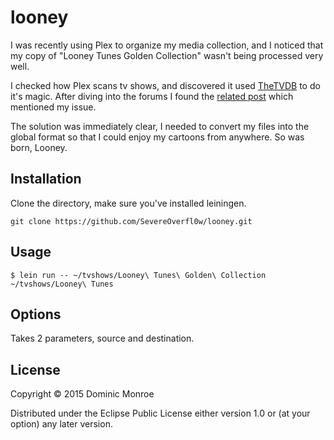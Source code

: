 # looney
I was recently using Plex to organize my media collection, and I noticed that
my copy of "Looney Tunes Golden Collection" wasn't being processed very well.

I checked how Plex scans tv shows, and discovered it used
[TheTVDB](http://thetvdb.com/) to do it's magic. After diving into the forums
I found the [related post](https://forums.thetvdb.com/viewtopic.php?t=11566)
which mentioned my issue.

The solution was immediately clear, I needed to convert my files into the
global format so that I could enjoy my cartoons from anywhere. So was born,
Looney.

## Installation
Clone the directory, make sure you've installed leiningen. 

`git clone https://github.com/SevereOverfl0w/looney.git`

## Usage
`$ lein run -- ~/tvshows/Looney\ Tunes\ Golden\ Collection ~/tvshows/Looney\ Tunes`

## Options
Takes 2 parameters, source and destination.


## License

Copyright © 2015 Dominic Monroe

Distributed under the Eclipse Public License either version 1.0 or (at
your option) any later version.
